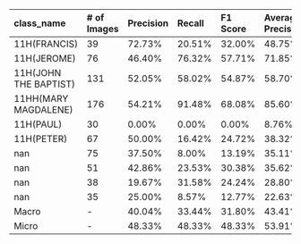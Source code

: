 | class_name            | # of Images   | Precision   | Recall   | F1 Score   | Average Precision   |
|:----------------------|:--------------|:------------|:---------|:-----------|:--------------------|
| 11H(FRANCIS)          | 39            | 72.73%      | 20.51%   | 32.00%     | 48.75%              |
| 11H(JEROME)           | 76            | 46.40%      | 76.32%   | 57.71%     | 71.85%              |
| 11H(JOHN THE BAPTIST) | 131           | 52.05%      | 58.02%   | 54.87%     | 58.70%              |
| 11HH(MARY MAGDALENE)  | 176           | 54.21%      | 91.48%   | 68.08%     | 85.60%              |
| 11H(PAUL)             | 30            | 0.00%       | 0.00%    | 0.00%      | 8.76%               |
| 11H(PETER)            | 67            | 50.00%      | 16.42%   | 24.72%     | 38.32%              |
| nan                   | 75            | 37.50%      | 8.00%    | 13.19%     | 35.11%              |
| nan                   | 51            | 42.86%      | 23.53%   | 30.38%     | 35.62%              |
| nan                   | 38            | 19.67%      | 31.58%   | 24.24%     | 28.80%              |
| nan                   | 35            | 25.00%      | 8.57%    | 12.77%     | 22.63%              |
| Macro                 | -             | 40.04%      | 33.44%   | 31.80%     | 43.41%              |
| Micro                 | -             | 48.33%      | 48.33%   | 48.33%     | 53.91%              |
